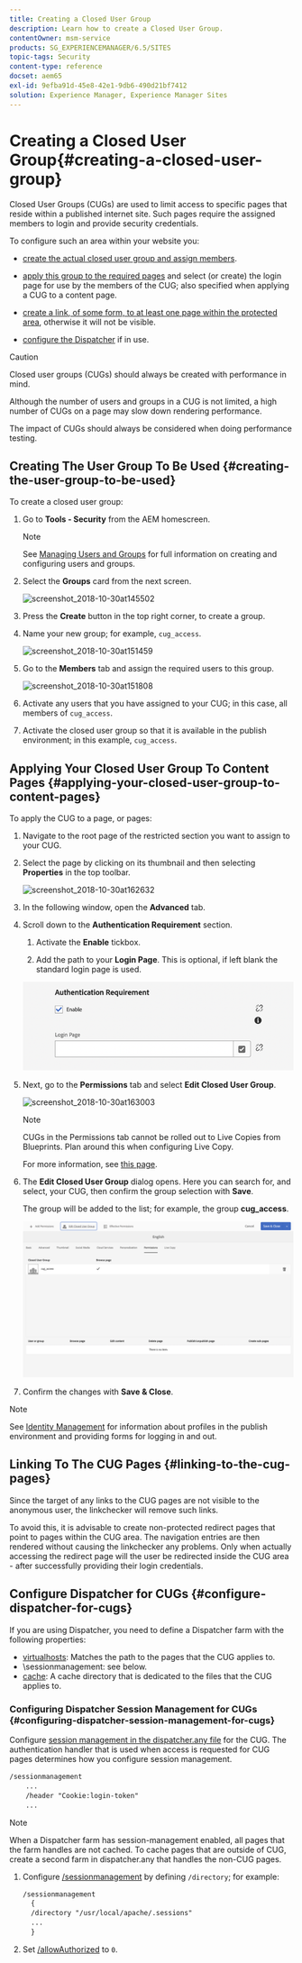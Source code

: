 ```yaml
---
title: Creating a Closed User Group
description: Learn how to create a Closed User Group.
contentOwner: msm-service
products: SG_EXPERIENCEMANAGER/6.5/SITES
topic-tags: Security
content-type: reference
docset: aem65
exl-id: 9efba91d-45e8-42e1-9db6-490d21bf7412
solution: Experience Manager, Experience Manager Sites
---
```

# Creating a Closed User Group{#creating-a-closed-user-group}

Closed User Groups (CUGs) are used to limit access to specific pages that reside within a published internet site. Such pages require the assigned members to login and provide security credentials.

To configure such an area within your website you:

* [create the actual closed user group and assign members](#creating-the-user-group-to-be-used).

* [apply this group to the required pages](#applying-your-closed-user-group-to-content-pages) and select (or create) the login page for use by the members of the CUG; also specified when applying a CUG to a content page.

* [create a link, of some form, to at least one page within the protected area](#linking-to-the-cug-pages), otherwise it will not be visible.

* [configure the Dispatcher](#configure-dispatcher-for-cugs) if in use.

>[!CAUTION]
>
>Closed user groups (CUGs) should always be created with performance in mind.
>
>Although the number of users and groups in a CUG is not limited, a high number of CUGs on a page may slow down rendering performance.
>
>The impact of CUGs should always be considered when doing performance testing.

## Creating The User Group To Be Used {#creating-the-user-group-to-be-used}

To create a closed user group:

1. Go to **Tools - Security** from the AEM homescreen.

   >[!NOTE]
   >
   >See [Managing Users and Groups](/help/sites-administering/security.md#managing-users-and-groups) for full information on creating and configuring users and groups.

1. Select the **Groups** card from the next screen.

   ![screenshot_2018-10-30at145502](assets/screenshot_2018-10-30at145502.png)

1. Press the **Create** button in the top right corner, to create a group.
1. Name your new group; for example, `cug_access`.

   ![screenshot_2018-10-30at151459](assets/screenshot_2018-10-30at151459.png)

1. Go to the **Members** tab and assign the required users to this group.

   ![screenshot_2018-10-30at151808](assets/screenshot_2018-10-30at151808.png)

1. Activate any users that you have assigned to your CUG; in this case, all members of `cug_access`.
1. Activate the closed user group so that it is available in the publish environment; in this example, `cug_access`.

## Applying Your Closed User Group To Content Pages {#applying-your-closed-user-group-to-content-pages}

To apply the CUG to a page, or pages:

1. Navigate to the root page of the restricted section you want to assign to your CUG.
1. Select the page by clicking on its thumbnail and then selecting **Properties** in the top toolbar.

   ![screenshot_2018-10-30at162632](assets/screenshot_2018-10-30at162632.png)

1. In the following window, open the **Advanced** tab.

1. Scroll down to the **Authentication Requirement** section.

   1. Activate the **Enable** tickbox.

   1. Add the path to your **Login Page**.
   This is optional, if left blank the standard login page is used.

   ![CUG added](assets/cug-authentication-requirement.png)

1. Next, go to the **Permissions** tab and select **Edit Closed User Group**.

   ![screenshot_2018-10-30at163003](assets/screenshot_2018-10-30at163003.png)

   >[!NOTE]
   >
   >CUGs in the Permissions tab cannot be rolled out to Live Copies from Blueprints. Plan around this when configuring Live Copy.
   >
   >For more information, see [this page](closed-user-groups.md#aem-livecopy).

1. The **Edit Closed User Group** dialog opens. Here you can search for, and select, your CUG, then confirm the group selection with **Save**. 

   The group will be added to the list; for example, the group **cug_access**.

   ![CUG added](assets/cug-added.png)

1. Confirm the changes with **Save & Close**.

>[!NOTE]
>
>See [Identity Management](/help/sites-administering/identity-management.md) for information about profiles in the publish environment and providing forms for logging in and out.

## Linking To The CUG Pages {#linking-to-the-cug-pages}

Since the target of any links to the CUG pages are not visible to the anonymous user, the linkchecker will remove such links.

To avoid this, it is advisable to create non-protected redirect pages that point to pages within the CUG area. The navigation entries are then rendered without causing the linkchecker any problems. Only when actually accessing the redirect page will the user be redirected inside the CUG area - after successfully providing their login credentials.

## Configure Dispatcher for CUGs {#configure-dispatcher-for-cugs}

If you are using Dispatcher, you need to define a Dispatcher farm with the following properties:

* [virtualhosts](https://experienceleague.adobe.com/docs/experience-manager-dispatcher/using/configuring/dispatcher-configuration.html#identifying-virtual-hosts-virtualhosts): Matches the path to the pages that the CUG applies to.
* \sessionmanagement: see below.
* [cache](https://experienceleague.adobe.com/docs/experience-manager-dispatcher/using/configuring/dispatcher-configuration.html#configuring-the-dispatcher-cache-cache): A cache directory that is dedicated to the files that the CUG applies to.

### Configuring Dispatcher Session Management for CUGs {#configuring-dispatcher-session-management-for-cugs}

Configure [session management in the dispatcher.any file](https://experienceleague.adobe.com/docs/experience-manager-dispatcher/using/configuring/dispatcher-configuration.html#enabling-secure-sessions-sessionmanagement) for the CUG. The authentication handler that is used when access is requested for CUG pages determines how you configure session management.

```xml
/sessionmanagement
    ...
    /header "Cookie:login-token"
    ...
```

>[!NOTE]
>
>When a Dispatcher farm has session-management enabled, all pages that the farm handles are not cached. To cache pages that are outside of CUG, create a second farm in dispatcher.any
>that handles the non-CUG pages.

1. Configure [/sessionmanagement](https://experienceleague.adobe.com/docs/experience-manager-dispatcher/using/configuring/dispatcher-configuration.html#enabling-secure-sessions-sessionmanagement) by defining `/directory`; for example:

   ```xml
   /sessionmanagement
     {
     /directory "/usr/local/apache/.sessions"
     ...
     }
   ```

1. Set [/allowAuthorized](https://experienceleague.adobe.com/docs/experience-manager-dispatcher/using/configuring/dispatcher-configuration.html#caching-when-authentication-is-used) to `0`.
